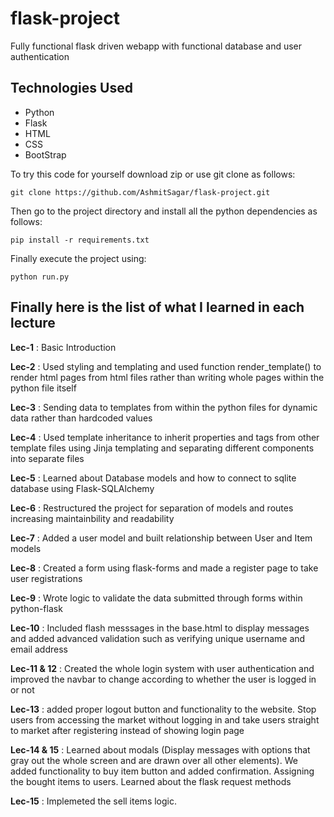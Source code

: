 # flask-project

Fully functional flask driven webapp with functional database and user authentication

## Technologies Used

- Python
- Flask
- HTML
- CSS
- BootStrap

To try this code for yourself download zip or use git clone as follows:

``` shell
git clone https://github.com/AshmitSagar/flask-project.git
```

Then go to the project directory and install all the python dependencies as follows:

``` shell
pip install -r requirements.txt
```

Finally execute the project using:

``` shell
python run.py
```

## Finally here is the list of what I learned in each lecture

**Lec-1** : Basic Introduction

**Lec-2** : Used styling and templating and used function render_template() to render html pages from html files rather than writing whole pages within the python file itself

**Lec-3** : Sending data to templates from within the python files for dynamic data rather than hardcoded values

**Lec-4** : Used template inheritance to inherit properties and tags from other template files using Jinja templating and separating different components into separate files

**Lec-5** : Learned about Database models and how to connect to sqlite database using Flask-SQLAlchemy

**Lec-6** : Restructured the project for separation of models and routes increasing maintainbility and readability

**Lec-7** : Added a user model and built relationship between User and Item models

**Lec-8** : Created a form using flask-forms and made a register page to take user registrations

**Lec-9** : Wrote logic to validate the data submitted through forms within python-flask

**Lec-10** : Included flash messsages in the base.html to display messages and added advanced validation such as verifying unique username and email address

**Lec-11 & 12** : Created the whole login system with user authentication and improved the navbar to change according to whether the user is logged in or not

**Lec-13** : added proper logout button and functionality to the website. Stop users from accessing the market without logging in and take users straight to market after registering instead of showing login page

**Lec-14 & 15** : Learned about modals (Display messages with options that gray out the whole screen and are drawn over all other elements). We added functionality to buy item button and added confirmation. Assigning the bought items to users. Learned about the flask request methods

**Lec-15** : Implemeted the sell items logic.
